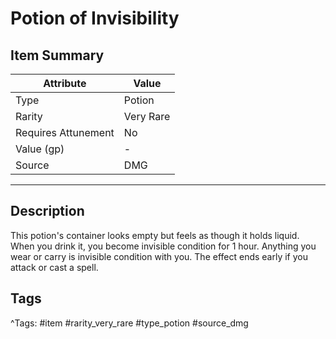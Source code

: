 # Potion of Invisibility

## Item Summary

| Attribute            | Value                        |
|----------------------|------------------------------|
| Type                 | Potion |
| Rarity               | Very Rare             |
| Requires Attunement  | No                |
| Value (gp)           | -    |
| Source               | DMG |

---

## Description

This potion's container looks empty but feels as though it holds liquid. When you drink it, you become invisible condition for 1 hour. Anything you wear or carry is invisible condition with you. The effect ends early if you attack or cast a spell.

## Tags

^Tags: #item #rarity_very_rare #type_potion #source_dmg